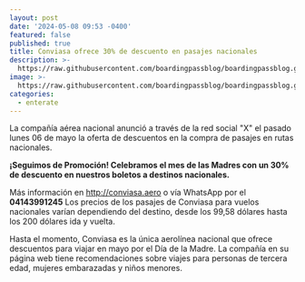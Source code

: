 ```yaml
---
layout: post
date: '2024-05-08 09:53 -0400'
featured: false
published: true
title: Conviasa ofrece 30% de descuento en pasajes nacionales
description: >-
  https://raw.githubusercontent.com/boardingpassblog/boardingpassblog.github.io/main/assets/images/Conviasa-Aviones.jpg
image: >-
  https://raw.githubusercontent.com/boardingpassblog/boardingpassblog.github.io/main/assets/images/Conviasa-Aviones.jpg
categories:
  - enterate
---
```

La compañía aérea nacional anunció a través de la red social "X" el pasado lunes 06 de mayo la oferta de descuentos en la compra de pasajes en rutas nacionales.

**¡Seguimos de Promoción! Celebramos el mes de las Madres con un 30% de descuento en nuestros boletos a destinos nacionales.**

Más información en http://conviasa.aero o vía WhatsApp por el **04143991245** Los precios de los pasajes de Conviasa para vuelos nacionales varían dependiendo del destino, desde los 99,58 dólares hasta los 200 dólares ida y vuelta.

Hasta el momento, Conviasa es la única aerolínea nacional que ofrece descuentos para viajar en mayo por el Día de la Madre. La compañía en su página web tiene recomendaciones sobre viajes para personas de tercera edad, mujeres embarazadas y niños menores.
